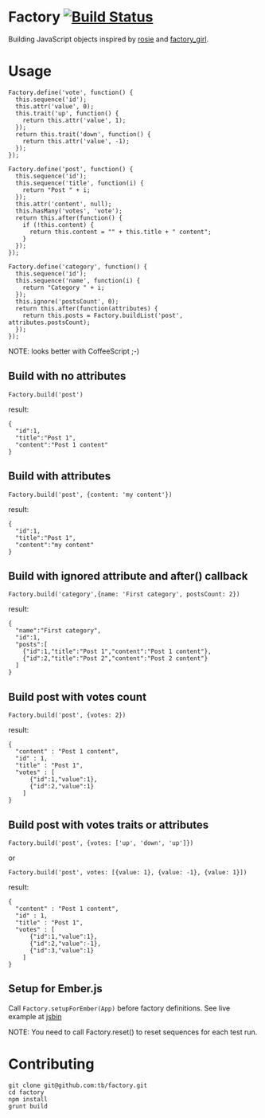 # Factory [![Build Status](https://travis-ci.org/tb/factory.svg)](https://travis-ci.org/tb/factory)

Building JavaScript objects inspired by [rosie](https://github.com/bkeepers/rosie) and
[factory_girl](https://github.com/thoughtbot/factory_girl).

# Usage

    Factory.define('vote', function() {
      this.sequence('id');
      this.attr('value', 0);
      this.trait('up', function() {
        return this.attr('value', 1);
      });
      return this.trait('down', function() {
        return this.attr('value', -1);
      });
    });

    Factory.define('post', function() {
      this.sequence('id');
      this.sequence('title', function(i) {
        return "Post " + i;
      });
      this.attr('content', null);
      this.hasMany('votes', 'vote');
      return this.after(function() {
        if (!this.content) {
          return this.content = "" + this.title + " content";
        }
      });
    });

    Factory.define('category', function() {
      this.sequence('id');
      this.sequence('name', function(i) {
        return "Category " + i;
      });
      this.ignore('postsCount', 0);
      return this.after(function(attributes) {
        return this.posts = Factory.buildList('post', attributes.postsCount);
      });
    });


NOTE: looks better with CoffeeScript ;-)

## Build with no attributes

    Factory.build('post')

result:

    {
      "id":1,
      "title":"Post 1",
      "content":"Post 1 content"
    }

## Build with attributes

    Factory.build('post', {content: 'my content'})

result:

    {
      "id":1,
      "title":"Post 1",
      "content":"my content"
    }

## Build with ignored attribute and after() callback

    Factory.build('category',{name: 'First category', postsCount: 2})

result:

    {
      "name":"First category",
      "id":1,
      "posts":[
        {"id":1,"title":"Post 1","content":"Post 1 content"},
        {"id":2,"title":"Post 2","content":"Post 2 content"}
      ]
    }

## Build post with votes count

    Factory.build('post', {votes: 2})

result:

    {
      "content" : "Post 1 content",
      "id" : 1,
      "title" : "Post 1",
      "votes" : [
          {"id":1,"value":1},
          {"id":2,"value":1}
        ]
    }

## Build post with votes traits or attributes

    Factory.build('post', {votes: ['up', 'down', 'up']})

or

    Factory.build('post', votes: [{value: 1}, {value: -1}, {value: 1}])

result:

    {
      "content" : "Post 1 content",
      "id" : 1,
      "title" : "Post 1",
      "votes" : [
          {"id":1,"value":1},
          {"id":2,"value":-1},
          {"id":3,"value":1}
        ]
    }

## Setup for Ember.js

  Call `Factory.setupForEmber(App)` before factory definitions. See live example at [jsbin](http://emberjs.jsbin.com/serolule/edit)

NOTE: You need to call Factory.reset() to reset sequences for each test run.

# Contributing

    git clone git@github.com:tb/factory.git
    cd factory
    npm install
    grunt build
